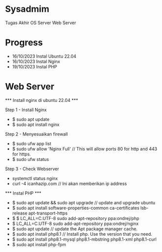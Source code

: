 # Sysadmim
Tugas Akhir OS Server Web Server

# Progress
- 16/10/2023 Instal Ubuntu 22.04
- 16/10/2023 Instal Nginx
- 19/10/2023 Instal PHP

# Web Server 
*** Install nginx di ubuntu 22.04 ***

Step 1 - Install Nginx
- $ sudo apt update
- $ sudo apt install nginx

Step 2 - Menyesuaikan firewall
- $ sudo ufw app list
- $ sudo ufw allow 'Nginx Full' // This will allow ports 80 for http and 443 for https.
- $ sudo ufw status

Step 3 - Check Webserver
- systemctl status nginx
- curl -4 icanhazip.com // Ini akan memberikan ip address

*** Instal PHP ***
- $ sudo apt update && sudo apt upgrade  // update and upgrade ubuntu
- $ sudo apt install software-properties-common ca-certificates lsb-release apt-transport-https
- $ $ LC_ALL=C.UTF-8 sudo add-apt-repository ppa:ondrej/php 
- $ LC_ALL=C.UTF-8 sudo add-apt-repository ppa:ondrej/nginx
- $ sudo apt update  // update the Apt package manager cache.
- $ sudo apt install php8.1 // Install php. Use the version that you need.
- $ sudo apt install php8.1-mysql php8.1-mbstring php8.1-xml php8.1-curl 
- $ sudo apt install php-fpm







